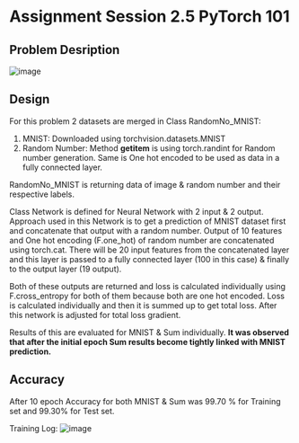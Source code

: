 # Assignment Session 2.5 PyTorch 101 

## Problem Desription

![image](https://user-images.githubusercontent.com/120099863/209846784-f75aaa07-2b7c-48b7-9345-141f5fb51aeb.png)

## Design
For this problem 2 datasets are merged in Class RandomNo_MNIST:
1. MNIST: Downloaded using torchvision.datasets.MNIST
2. Random Number: Method __getitem__ is using torch.randint for Random number generation. Same is One hot encoded to be used as data in a fully connected layer.

RandomNo_MNIST is returning data of image & random number and their respective labels.

Class Network is defined for Neural Network with 2 input & 2 output. Approach used in this Network is to get a prediction of MNIST dataset first and concatenate that output with a random number. Output of 10 features and One hot encoding (F.one_hot) of random number are concatenated using torch.cat. There will be 20 input features from the concatenated layer and this layer is passed to a fully connected layer (100 in this case) & finally to the output layer (19 output).

Both of these outputs are returned and loss is calculated individually using F.cross_entropy for both of them because both are one hot encoded. Loss is calculated individually and then it is summed up to get total loss. After this network is adjusted for total loss gradient.

Results of this are evaluated for MNIST & Sum individually. <b>It was observed that after the initial epoch Sum results become tightly linked with MNIST prediction.</b>

## Accuracy
After 10 epoch Accuracy for both MNIST & Sum was 99.70 % for Training set and 99.30% for Test set.

Training Log:
![image](https://user-images.githubusercontent.com/120099863/210051011-21f9dced-4940-4f17-bd63-e87ca17a1658.png)




